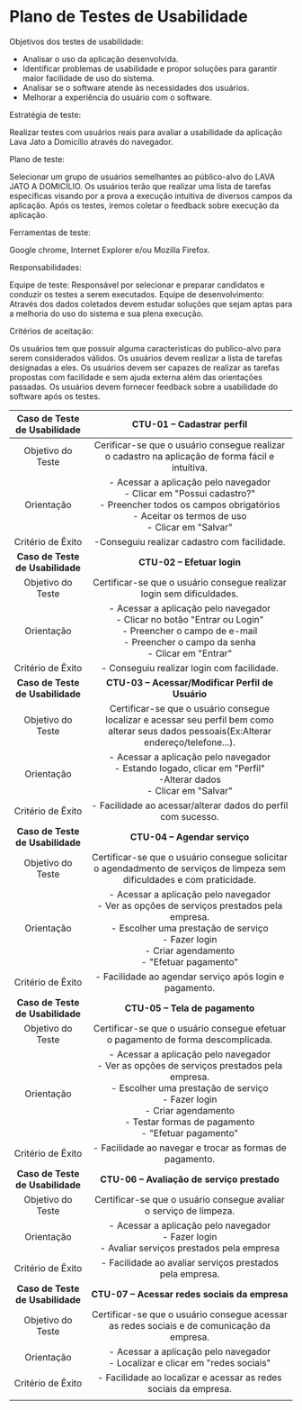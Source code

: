 # Plano de Testes de Usabilidade

Objetivos dos testes de usabilidade:

- Analisar o uso da aplicação desenvolvida.
- Identificar problemas de usabilidade e propor soluções para garantir maior facilidade de uso do sistema.
- Analisar se o software atende às necessidades dos usuários.
- Melhorar a experiência do usuário com o software.

Estratégia de teste:
 
 Realizar testes com usuários reais para avaliar a usabilidade da aplicação Lava Jato a Domicílio através do navegador.

Plano de teste:

Selecionar um grupo de usuários semelhantes ao público-alvo do LAVA JATO A DOMICÍLIO.
Os usuários terão que realizar uma lista de tarefas específicas visando por a prova a execução intuitiva de diversos campos da aplicação.
Após os testes, iremos coletar o feedback sobre execução da aplicação.

Ferramentas de teste:

Google chrome, Internet Explorer e/ou Mozilla Firefox.

Responsabilidades:

Equipe de teste: Responsável por selecionar e preparar candidatos e conduzir os testes a serem executados.
Equipe de desenvolvimento: Através dos dados coletados devem estudar soluções que sejam aptas para a melhoria do uso do sistema e sua plena execução.

Critérios de aceitação:

Os usuários tem que possuir alguma caracteristicas do publico-alvo para serem considerados válidos.
Os usuários devem realizar a lista de tarefas designadas a eles.
Os usuários devem ser capazes de realizar as tarefas propostas com facilidade e sem ajuda externa além das orientações passadas.
Os usuários devem fornecer feedback sobre a usabilidade do software após os testes.

| **Caso de Teste de Usabilidade** 	| **CTU-01 – Cadastrar perfil** 	|
|:---:	|:---:	|
| Objetivo do Teste 	| Cerificar-se que o usuário consegue realizar o cadastro na aplicação de forma fácil e intuitiva. |
| Orientação 	| - Acessar a aplicação pelo navegador <br> - Clicar em "Possui cadastro?" <br> - Preencher todos os campos obrigatórios <br> - Aceitar os termos de uso <br> - Clicar em "Salvar" |
| Critério de Êxito | -Conseguiu realizar cadastro com facilidade. |
| **Caso de Teste de Usabilidade** 	| **CTU-02 – Efetuar login**	|
| Objetivo do Teste 	| Certificar-se que o usuário consegue realizar login sem dificuldades. |
| Orientação 	| - Acessar a aplicação pelo navegador <br> - Clicar no botão "Entrar ou Login" <br> - Preencher o campo de e-mail <br> - Preencher o campo da senha <br> - Clicar em "Entrar" |
|Critério de Êxito | - Conseguiu realizar login com facilidade. |
| **Caso de Teste de Usabilidade** 	| **CTU-03 – Acessar/Modificar Perfil de Usuário**	|
| Objetivo do Teste 	| Certificar-se que o usuário consegue localizar e acessar seu perfil bem como alterar seus dados pessoais(Ex:Alterar endereço/telefone...). |
| Orientação 	| - Acessar a aplicação pelo navegador <br> - Estando logado, clicar em "Perfil" <br> -Alterar dados <br> - Clicar em "Salvar" |
|Critério de Êxito | - Facilidade ao acessar/alterar dados do perfil com sucesso. |
| **Caso de Teste de Usabilidade** 	| **CTU-04 – Agendar serviço**	|
| Objetivo do Teste 	| Certificar-se que o usuário consegue solicitar o agendadmento de serviços de limpeza sem dificuldades e com praticidade. |
| Orientação 	| - Acessar a aplicação pelo navegador <br> - Ver as opções de serviços prestados pela empresa. <br> - Escolher uma prestação de serviço <br> - Fazer login <br> - Criar agendamento <br> - "Efetuar pagamento" |
| Critério de Êxito | - Facilidade ao agendar serviço após login e pagamento. |
| **Caso de Teste de Usabilidade** 	| **CTU-05 – Tela de pagamento**	|
| Objetivo do Teste 	| Certificar-se que o usuário consegue efetuar o pagamento de forma descomplicada. |
| Orientação 	| - Acessar a aplicação pelo navegador <br> - Ver as opções de serviços prestados pela empresa. <br> - Escolher uma prestação de serviço <br> - Fazer login <br> - Criar agendamento <br> - Testar formas de pagamento <br> - "Efetuar pagamento" |
| Critério de Êxito | - Facilidade ao navegar e trocar as formas de pagamento. |
| **Caso de Teste de Usabilidade** 	| **CTU-06 – Avaliação de serviço prestado**	|
| Objetivo do Teste 	| Certificar-se que o usuário consegue avaliar o serviço de limpeza. |
| Orientação 	| - Acessar a aplicação pelo navegador <br> - Fazer login <br> - Avaliar serviços prestados pela empresa <br> |
| Critério de Êxito | - Facilidade ao avaliar serviços prestados pela empresa. |
| **Caso de Teste de Usabilidade** 	| **CTU-07 – Acessar redes sociais da empresa**	|
| Objetivo do Teste 	| Certificar-se que o usuário consegue acessar as redes sociais e de comunicação da empresa. |
| Orientação 	| - Acessar a aplicação pelo navegador <br> - Localizar e clicar em "redes sociais" <br> |
| Critério de Êxito | - Facilidade ao localizar e acessar as redes sociais da empresa. |
|  	|  	|
